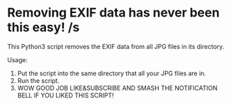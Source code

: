 # Removing EXIF data has never been this easy! /s
This Python3 script removes the EXIF data from all JPG files in its directory.

Usage:

1. Put the script into the same directory that all your JPG files are in.
2. Run the script.
3. WOW GOOD JOB LIKE&SUBSCRIBE AND SMASH THE NOTIFICATION BELL IF YOU LIKED THIS SCRIPT!
